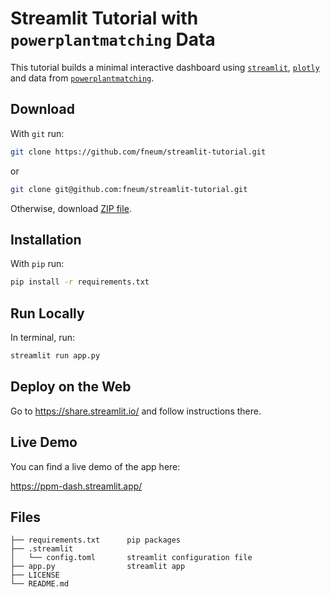 # Streamlit Tutorial with `powerplantmatching` Data

This tutorial builds a minimal interactive dashboard
using [`streamlit`](https://streamlit.io/), [`plotly`](https://plotly.com/python/) and
data from [`powerplantmatching`](https://github.com/PyPSA/powerplantmatching).

## Download

With `git` run:

```sh
git clone https://github.com/fneum/streamlit-tutorial.git
```

or

```sh
git clone git@github.com:fneum/streamlit-tutorial.git
```

Otherwise, download [ZIP file](https://github.com/fneum/streamlit-tutorial/archive/refs/heads/main.zip).

## Installation

With `pip` run:

```sh
pip install -r requirements.txt
```

## Run Locally

In terminal, run:

```sh
streamlit run app.py
```

## Deploy on the Web

Go to https://share.streamlit.io/ and follow instructions there.

## Live Demo

You can find a live demo of the app here:

https://ppm-dash.streamlit.app/

## Files

```
├── requirements.txt      pip packages
├── .streamlit            
│   └── config.toml       streamlit configuration file
├── app.py                streamlit app
├── LICENSE
└── README.md
```
